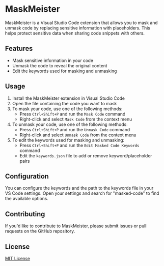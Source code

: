 # MaskMeister

<!-- [![Version](https://vsmarketplacebadge.apphb.com/version/henrikroschmann.maskmeister.svg)](https://marketplace.visualstudio.com/items?itemName=henrikroschmann.maskmeister)
[![Installs](https://vsmarketplacebadge.apphb.com/installs/henrikroschmann.maskmeister.svg)](https://marketplace.visualstudio.com/items?itemName=henrikroschmann.maskmeister)
[![Ratings](https://vsmarketplacebadge.apphb.com/rating/henrikroschmann.maskmeister.svg)](https://marketplace.visualstudio.com/items?itemName=henrikroschmann.maskmeister) -->

MaskMeister is a Visual Studio Code extension that allows you to mask and unmask code by replacing sensitive information with placeholders. This helps protect sensitive data when sharing code snippets with others.

## Features

- Mask sensitive information in your code
- Unmask the code to reveal the original content
- Edit the keywords used for masking and unmasking

## Usage

1. Install the MaskMeister extension in Visual Studio Code
2. Open the file containing the code you want to mask
3. To mask your code, use one of the following methods:
   - Press `Ctrl+Shift+P` and run the `Mask Code` command
   - Right-click and select `Mask Code` from the context menu
4. To unmask your code, use one of the following methods:
   - Press `Ctrl+Shift+P` and run the `Unmask Code` command
   - Right-click and select `Unmask Code` from the context menu
5. To edit the keywords used for masking and unmasking:
   - Press `Ctrl+Shift+P` and run the `Edit Masked Code Keywords` command
   - Edit the `keywords.json` file to add or remove keyword/placeholder pairs

## Configuration

You can configure the keywords and the path to the keywords file in your VS Code settings. Open your settings and search for "masked-code" to find the available options.

## Contributing

If you'd like to contribute to MaskMeister, please submit issues or pull requests on the GitHub repository.

## License

[MIT License](LICENSE)

